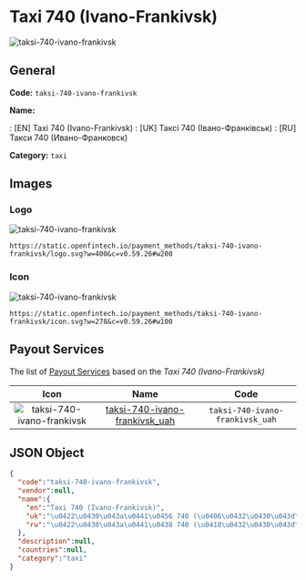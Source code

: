 
# Taxi 740 (Ivano-Frankivsk) 
![taksi-740-ivano-frankivsk](https://static.openfintech.io/payment_methods/taksi-740-ivano-frankivsk/logo.svg?w=400&c=v0.59.26#w200)  

## General 
**Code:** `taksi-740-ivano-frankivsk` 
 
**Name:** 
 
:	[EN] Taxi 740 (Ivano-Frankivsk) 
:	[UK] Таксі 740 (Івано-Франківськ) 
:	[RU] Такси 740 (Ивано-Франковск) 
 
**Category:** `taxi` 
 

## Images 

### Logo 
![taksi-740-ivano-frankivsk](https://static.openfintech.io/payment_methods/taksi-740-ivano-frankivsk/logo.svg?w=400&c=v0.59.26#w200)  

```
https://static.openfintech.io/payment_methods/taksi-740-ivano-frankivsk/logo.svg?w=400&c=v0.59.26#w200
```  

### Icon 
![taksi-740-ivano-frankivsk](https://static.openfintech.io/payment_methods/taksi-740-ivano-frankivsk/icon.svg?w=278&c=v0.59.26#w100)  

```
https://static.openfintech.io/payment_methods/taksi-740-ivano-frankivsk/icon.svg?w=278&c=v0.59.26#w100
```  

## Payout Services 
 
The list of [Payout Services](/payout-services/) based on the _Taxi 740 (Ivano-Frankivsk)_ 

|Icon|Name|Code| 
|:---:|:---:|:---:| 
|![taksi-740-ivano-frankivsk](https://static.openfintech.io/payout_methods/taksi-740-ivano-frankivsk/icon.svg?w=278&c=v0.59.26#w40) |[taksi-740-ivano-frankivsk_uah](/payout-services/taksi-740-ivano-frankivsk_uah/)|`taksi-740-ivano-frankivsk_uah`| 
 

## JSON Object 

```json
{
  "code":"taksi-740-ivano-frankivsk",
  "vendor":null,
  "name":{
    "en":"Taxi 740 (Ivano-Frankivsk)",
    "uk":"\u0422\u0430\u043a\u0441\u0456 740 (\u0406\u0432\u0430\u043d\u043e-\u0424\u0440\u0430\u043d\u043a\u0456\u0432\u0441\u044c\u043a)",
    "ru":"\u0422\u0430\u043a\u0441\u0438 740 (\u0418\u0432\u0430\u043d\u043e-\u0424\u0440\u0430\u043d\u043a\u043e\u0432\u0441\u043a)"
  },
  "description":null,
  "countries":null,
  "category":"taxi"
}
```  

